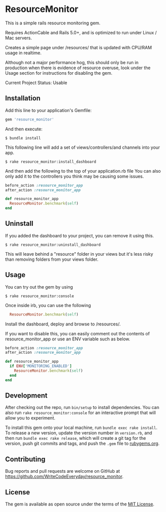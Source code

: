 # ResourceMonitor

This is a simple rails resource monitoring gem.

Requires ActionCable and Rails 5.0+, and is optimized to run under Linux / Mac servers.

Creates a simple page under /resources/ that is updated with CPU/RAM usage in realtime.

Although not a major performance hog, this should only be run in production when there is evidence of resource overuse, look under the Usage section for instructions for disabling the gem.

Current Project Status: Usable

## Installation

Add this line to your application's Gemfile:

```ruby
gem 'resource_monitor'
```

And then execute:

    $ bundle install

This following line will add a set of views/controllers/and channels into your app.

    $ rake resource_monitor:install_dashboard

And then add the following to the top of your application.rb file
You can also only add it to the controllers you think may be causing some issues.

```ruby
before_action :resource_monitor_app
after_action :resource_monitor_app

def resource_monitor_app
  ResourceMonitor.benchmark(self)
end
```

## Uninstall

If you added the dashboard to your project, you can remove it using this.

    $ rake resource_monitor:uninstall_dashboard

This will leave behind a "resource" folder in your views but it's less risky than removing folders from your views folder.

## Usage

You can try out the gem by using

    $ rake resource_monitor:console

Once inside irb, you can use the following

```ruby
  ResourceMonitor.benchmark(self)
```

Install the dashboard, deploy and browse to /resources/.

If you want to disable this, you can easily comment out the contents of resource_monitor_app or use an ENV variable such as below.

```ruby
before_action :resource_monitor_app
after_action :resource_monitor_app

def resource_monitor_app
  if ENV['MONITORING_ENABLED']
    ResourceMonitor.benchmark(self)
  end
end
```

## Development

After checking out the repo, run `bin/setup` to install dependencies. You can also run `rake resource_monitor:console` for an interactive prompt that will allow you to experiment.

To install this gem onto your local machine, run `bundle exec rake install`. To release a new version, update the version number in `version.rb`, and then run `bundle exec rake release`, which will create a git tag for the version, push git commits and tags, and push the `.gem` file to [rubygems.org](https://rubygems.org).

## Contributing

Bug reports and pull requests are welcome on GitHub at https://github.com/WriteCodeEveryday/resource_monitor.


## License

The gem is available as open source under the terms of the [MIT License](http://opensource.org/licenses/MIT).
